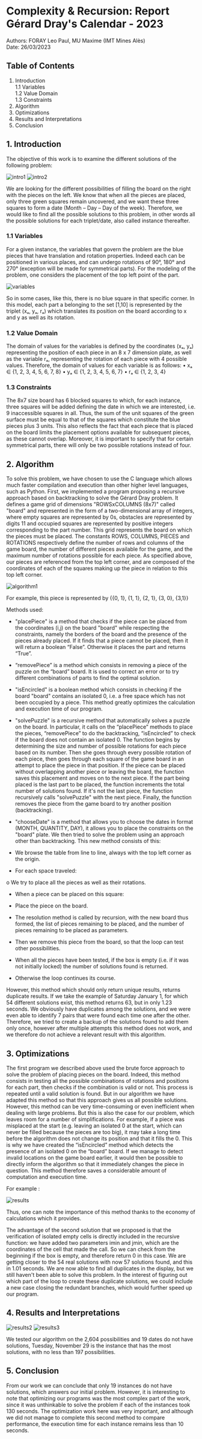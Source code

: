# Complexity & Recursion: Report Gérard Dray's Calendar - 2023

Authors: FORAY Leo Paul, MU Maxime (IMT Mines Alès)  
Date: 26/03/2023

## Table of Contents
1. Introduction  
    1.1 Variables  
    1.2 Value Domain  
    1.3 Constraints  
2. Algorithm  
3. Optimizations  
4. Results and Interpretations  
5. Conclusion  

## 1. Introduction
The objective of this work is to examine the different solutions of the following problem:
 
![intro1](pictures/intro1.png)
![intro2](pictures/intro2.png)

We are looking for the different possibilities of filling the board on the right with the pieces on the left.
We know that when all the pieces are placed, only three green squares remain uncovered, and we want these three squares to form a date (Month – Day – Day of the week).
Therefore, we would like to find all the possible solutions to this problem, in other words all the possible solutions for each triplet/date, also called instance thereafter.

### 1.1 Variables
For a given instance, the variables that govern the problem are the blue pieces that have translation and rotation properties. Indeed each can be positioned in various places, and can undergo rotations of 90°, 180° and 270° (exception will be made for symmetrical parts).
For the modeling of the problem, one considers the placement of the top left point of the part.

![variables](/pictures/variables.png)
 
So in some cases, like this, there is no blue square in that specific corner. In this model, each part a belonging to the set [1,10] is represented by the triplet (xₐ, yₐ, rₐ) which translates its position on the board according to x and y as well as its rotation.

### 1.2 Value Domain
The domain of values for the variables is defined by the coordinates (xₐ, yₐ) representing the position of each piece in an 8 x 7 dimension plate, as well as the variable rₐ, representing the rotation of each piece with 4 possible values. Therefore, the domain of values for each variable is as follows:
• xₐ ∈ {1, 2, 3, 4, 5, 6, 7, 8}
• yₐ ∈ {1, 2, 3, 4, 5, 6, 7}
• rₐ ∈ {1, 2, 3, 4}

### 1.3 Constraints
The 8x7 size board has 6 blocked squares to which, for each instance, three squares will be added defining the date in which we are interested, i.e. 9 inaccessible squares in all.
Thus, the sum of the unit squares of the green surface must be equal to that of the squares which constitute the blue pieces plus 3 units.
This also reflects the fact that each piece that is placed on the board limits the placement options available for subsequent pieces, as these cannot overlap.
Moreover, it is important to specify that for certain symmetrical parts, there will only be two possible rotations instead of four.

## 2. Algorithm
To solve this problem, we have chosen to use the C language which allows much faster compilation and execution than other higher level languages, such as Python.
First, we implemented a program proposing a recursive approach based on backtracking to solve the Gérard Dray problem.
It defines a game grid of dimensions "ROWSxCOLUMNS (8x7)" called "board" and represented in the form of a two-dimensional array of integers, where empty squares are represented by 0s, obstacles are represented by digits 11 and occupied squares are represented by positive integers corresponding to the part number. This grid represents the board on which the pieces must be placed.
The constants ROWS, COLUMNS, PIECES and ROTATIONS respectively define the number of rows and columns of the game board, the number of different pieces available for the game, and the maximum number of rotations possible for each piece.
As specified above, our pieces are referenced from the top left corner, and are composed of the coordinates of each of the squares making up the piece in relation to this top left corner.

![algorithm1](pictures/algorithm1.png)

  For example, this piece is represented by {{0, 1}, {1, 1}, {2, 1}, {3, 0}, {3,1}}

Methods used:
- "placePiece" is a method that checks if the piece can be placed from the coordinates (i,j) on the board "board" while respecting the constraints, namely the borders of the board and the presence of the pieces already placed. If it finds that a piece cannot be placed, then it will return a boolean “False”. Otherwise it places the part and returns “True”.

- “removePiece” is a method which consists in removing a piece of the puzzle on the “board” board. It is used to correct an error or to try different combinations of parts to find the optimal solution.


- "isEncircled" is a boolean method which consists in checking if the board "board" contains an isolated 0, i.e. a free space which has not been occupied by a piece. This method greatly optimizes the calculation and execution time of our program.

- "solvePuzzle" is a recursive method that automatically solves a puzzle on the board. In particular, it calls on the “placePiece” methods to place the pieces, “removePiece” to do the backtracking, “isEncircled” to check if the board does not contain an isolated 0.
The function begins by determining the size and number of possible rotations for each piece based on its number. Then she goes through every possible rotation of each piece, then goes through each square of the game board in an attempt to place the piece in that position. If the piece can be placed without overlapping another piece or leaving the board, the function saves this placement and moves on to the next piece. If the part being placed is the last part to be placed, the function increments the total number of solutions found. If it's not the last piece, the function recursively calls "solvePuzzle" with the next piece. Finally, the function removes the piece from the game board to try another position (backtracking).


- "chooseDate" is a method that allows you to choose the dates in format (MONTH, QUANTITY, DAY), it allows you to place the constraints on the "board" plate.
We then tried to solve the problem using an approach other than backtracking. This new method consists of this:
- We browse the table from line to line, always with the top left corner as the origin.

- For each space traveled:

o We try to place all the pieces as well as their rotations.

 - When a piece can be placed on this square:

 - Place the piece on the board.

 - The resolution method is called by recursion, with the new board thus formed, the list of pieces remaining to be placed, and the number of pieces remaining to be placed as parameters.
 - Then we remove this piece from the board, so that the loop can test other possibilities.

 - When all the pieces have been tested, if the box is empty (i.e. if it was not initially locked) the number of solutions found is returned.

 - Otherwise the loop continues its course.

However, this method which should only return unique results, returns duplicate results. If we take the example of Saturday January 1, for which 54 different solutions exist, this method returns 63, but in only 1.23 seconds.
We obviously have duplicates among the solutions, and we were even able to identify 7 pairs that were found each time one after the other. Therefore, we tried to create a backup of the solutions found to add them only once, however after multiple attempts this method does not work, and we therefore do not achieve a relevant result with this algorithm.

## 3. Optimizations
The first program we described above used the brute force approach to solve the problem of placing pieces on the board. Indeed, this method consists in testing all the possible combinations of rotations and positions for each part, then checks if the combination is valid or not. This process is repeated until a valid solution is found. But in our algorithm we have adapted this method so that this approach gives us all possible solutions.
However, this method can be very time-consuming or even inefficient when dealing with large problems.
But this is also the case for our problem, which leaves room for a number of simplifications. For example, if a piece was misplaced at the start (e.g. leaving an isolated 0 at the start, which can never be filled because the pieces are too big), it may take a long time before the algorithm does not change its position and that it fills the 0.
This is why we have created the “isEncircled” method which detects the presence of an isolated 0 on the “board” board. If we manage to detect invalid locations on the game board earlier, it would then be possible to directly inform the algorithm so that it immediately changes the piece in question. This method therefore saves a considerable amount of computation and execution time.

For example :

![results](pictures/results.jpg)

Thus, one can note the importance of this method thanks to the economy of calculations which it provides.

The advantage of the second solution that we proposed is that the verification of isolated empty cells is directly included in the recursive function: we have added two parameters imin and jmin, which are the coordinates of the cell that made the call.
So we can check from the beginning if the box is empty, and therefore return 0 in this case. We are getting closer to the 54 real solutions with now 57 solutions found, and this in 1.01 seconds. We are now able to find all duplicates in the display, but we still haven't been able to solve this problem.
In the interest of figuring out which part of the loop to create these duplicate solutions, we could include a new case closing the redundant branches, which would further speed up our program.

## 4. Results and Interpretations

![results2](pictures/results2.jpg)
![results3](pictures/results3.jpg)

We tested our algorithm on the 2,604 possibilities and 19 dates do not have solutions, Tuesday, November 29 is the instance that has the most solutions, with no less than 197 possibilities.

## 5. Conclusion
From our work we can conclude that only 19 instances do not have solutions, which answers our initial problem. However, it is interesting to note that optimizing our programs was the most complex part of the work, since it was unthinkable to solve the problem if each of the instances took 130 seconds. The optimization work here was very important, and although we did not manage to complete this second method to compare performance, the execution time for each instance remains less than 10 seconds.
